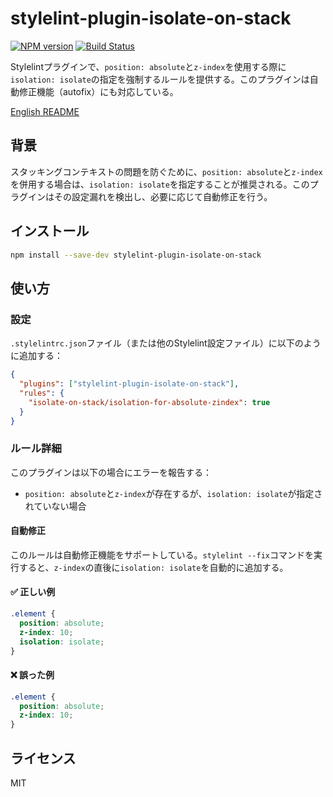 # stylelint-plugin-isolate-on-stack

[![NPM version](https://img.shields.io/npm/v/stylelint-plugin-isolate-on-stack.svg)](https://www.npmjs.org/package/stylelint-plugin-isolate-on-stack)
[![Build Status](https://github.com/hiro0218/stylelint-plugin-isolate-on-stack/workflows/CI/badge.svg)](https://github.com/hiro0218/stylelint-plugin-isolate-on-stack/actions)

Stylelintプラグインで、`position: absolute`と`z-index`を使用する際に`isolation: isolate`の指定を強制するルールを提供する。このプラグインは自動修正機能（autofix）にも対応している。

[English README](./README.md)

## 背景

スタッキングコンテキストの問題を防ぐために、`position: absolute`と`z-index`を併用する場合は、`isolation: isolate`を指定することが推奨される。このプラグインはその設定漏れを検出し、必要に応じて自動修正を行う。

## インストール

```bash
npm install --save-dev stylelint-plugin-isolate-on-stack
```

## 使い方

### 設定

`.stylelintrc.json`ファイル（または他のStylelint設定ファイル）に以下のように追加する：

```json
{
  "plugins": ["stylelint-plugin-isolate-on-stack"],
  "rules": {
    "isolate-on-stack/isolation-for-absolute-zindex": true
  }
}
```

### ルール詳細

このプラグインは以下の場合にエラーを報告する：

- `position: absolute`と`z-index`が存在するが、`isolation: isolate`が指定されていない場合

#### 自動修正

このルールは自動修正機能をサポートしている。`stylelint --fix`コマンドを実行すると、`z-index`の直後に`isolation: isolate`を自動的に追加する。

#### ✅ 正しい例

```css
.element {
  position: absolute;
  z-index: 10;
  isolation: isolate;
}
```

#### ❌ 誤った例

```css
.element {
  position: absolute;
  z-index: 10;
}
```

## ライセンス

MIT
